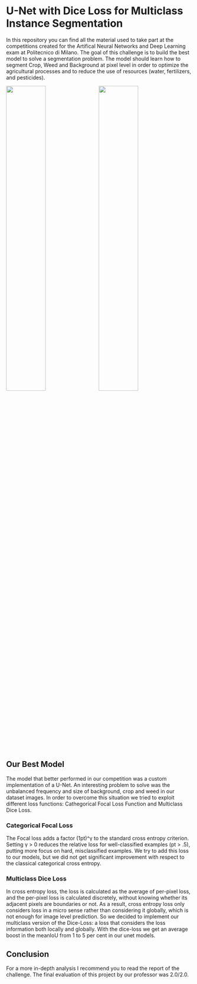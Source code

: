 # U-Net with Dice Loss for Multiclass Instance Segmentation

In this repository you can find all the material used to take part at the competitions created for the Artifical Neural Networks and Deep Learning exam at Politecnico di Milano.
The goal of this challenge is to build the best model to solve a segmentation problem. The model should learn how to segment Crop, Weed and Background at pixel level in order to optimize the agricultural processes and to reduce the use of resources (water, fertilizers, and pesticides).
 
<p align="left">
  <img width="46%"  src="https://user-images.githubusercontent.com/52406034/135988327-850399b7-d176-45c7-927a-0f8ef2de0f27.png">
  <img width="46%" hspace="3%" src="https://user-images.githubusercontent.com/52406034/135988570-98bb2e95-c387-4c32-822e-1485a4270413.png">
</p> 


## Our Best Model

The model that better performed in our competition was a custom implementation of a U-Net. An interesting problem to solve was the unbalanced frequency and size of background, crop and weed in our dataset images. In order to overcome this situation we tried to exploit different loss functions: Cathegorical Focal Loss Function and Multiclass Dice Loss.


### Categorical Focal Loss

The Focal loss adds a factor (1pt)^γ to the standard cross entropy criterion. Setting γ > 0 reduces the relative loss for well-classified examples (pt > .5), putting more focus on hard, misclassified examples.
We try to add this loss to our models, but we did not get significant improvement with respect to the classical categorical cross entropy.

### Multiclass Dice Loss

In cross entropy loss, the loss is calculated as the average of per-pixel loss, and the per-pixel loss is calculated discretely, without knowing whether its adjacent pixels are boundaries or not. As a result, cross entropy loss only considers loss in a micro sense rather than considering it globally, which is not enough for image level prediction.
So we decided to implement our multiclass version of the Dice-Loss: a loss that considers the loss information both locally and globally.
With the dice-loss we get an average boost in the meanIoU from 1 to 5 per cent in our unet models.

## Conclusion

For a more in-depth analysis I recommend you to read the report of the challenge. The final evaluation of this project by our professor was 2.0/2.0.
